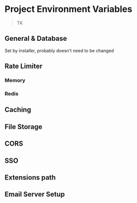 # Project Environment Variables

> TK

## General & Database

Set by installer, probably doesn't need to be changed

## Rate Limiter

### Memory

### Redis

## Caching

## File Storage

## CORS

## SSO

## Extensions path

## Email Server Setup
